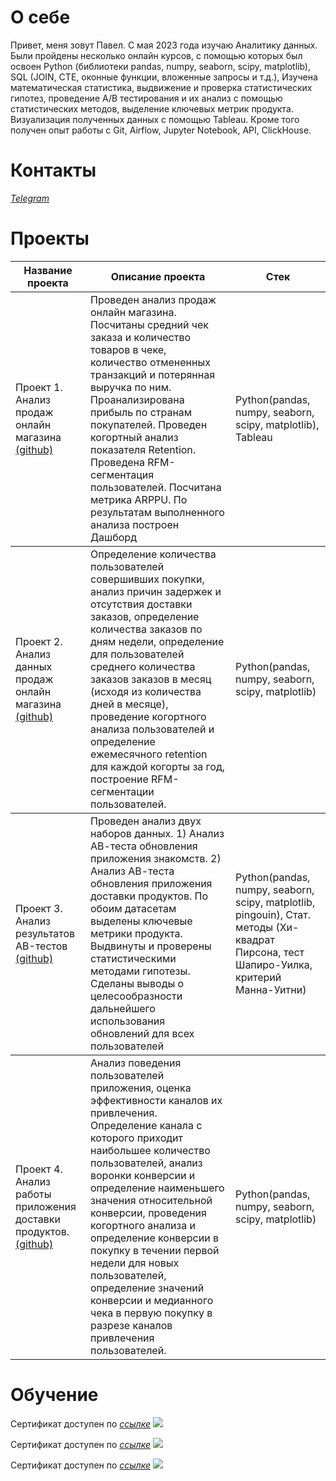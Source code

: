 # О себе
Привет, меня зовут Павел.
С мая 2023 года изучаю Аналитику данных.
Были пройдены несколько онлайн курсов, с помощью которых был освоен Python (библиотеки pandas, numpy, seaborn, scipy, matplotlib),
SQL (JOIN, CTE, оконные функции, вложенные запросы и т.д.), 
Изучена математическая статистика, выдвижение и проверка статистических гипотез, проведение А/В тестирования и их анализ с помощью статистических методов, выделение ключевых метрик продукта. 
Визуализация полученных данных с помощью Tableau. 
Кроме того получен опыт работы с Git, Airflow, Jupyter Notebook, API, ClickHouse.

# Контакты
[*Telegram*](https://t.me/@pavel_art_10)

# Проекты
<table>
    <thead>
        <tr>
            <th>Название проекта</th>
            <th>Описание проекта</th>
            <th>Стек</th>
        </tr>
    </thead>
    <tbody>
       <tr>
            <td rowspan=4 align="left">Проект 1. Анализ продаж онлайн магазина <a href="https://github.com/ArtemovP/E-commerce">(github)</a> </td>
            <td rowspan=2 align="left">Проведен анализ продаж онлайн магазина. Посчитаны средний чек заказа и количество товаров в чеке, количество отмененных транзакций и потерянная выручка по ним. 
            Проанализирована прибыль по странам покупателей. Проведен когортный анализ показателя Retention. Проведена RFM-сегментация пользователей. Посчитана метрика ARPPU. По результатам выполненного анализа 
            построен Дашборд </td>
            <td align="left">Python(pandas, numpy, seaborn, scipy, matplotlib), Tableau </td>
    </tbody>
        <tr>
            <td rowspan=4 align="left">Проект 2. Анализ данных продаж онлайн магазина <a href="https://github.com/ArtemovP/Orders_analytics/tree/main">(github)</a> </td>
            <td rowspan=2 align="left">Определение количества пользователей совершивших покупки, анализ причин задержек и отсутствия доставки заказов, определение количества заказов по дням недели, определение для пользователей среднего количества заказов заказов в месяц (исходя из количества дней в месяце), 
              проведение когортного анализа пользователей и определение ежемесячного retention для каждой когорты за год, построение RFM-сегментации пользователей.</td>
            <td align="left">Python(pandas, numpy, seaborn, scipy, matplotlib)</td>
    </tbody>
   <tr>
            <td rowspan=4 align="left">Проект 3. Анализ результатов AB-тестов <a href="https://github.com/ArtemovP/AB-test">(github)</a> </td>
            <td rowspan=2 align="left">Проведен анализ двух наборов данных. 1) Анализ АВ-теста обновления приложения знакомств. 2) Анализ АВ-теста обновления приложения доставки продуктов. По обоим датасетам выделены
              ключевые метрики продукта. Выдвинуты и проверены статистическими методами гипотезы. Сделаны выводы о целесообразности дальнейшего использования обновлений для всех пользователей </td>
            <td align="left">Python(pandas, numpy, seaborn, scipy, matplotlib, pingouin), Стат. методы (Хи-квадрат Пирсона, тест Шапиро-Уилка, критерий Манна-Уитни)</td>
    </tbody>
   <tr>
            <td rowspan=4 align="left">Проект 4. Анализ работы приложения доставки продуктов. <a href="https://github.com/ArtemovP/Analytics_usage_app">(github)</a> </td>
            <td rowspan=2 align="left">Анализ поведения пользователей приложения, оценка эффективности каналов их привлечения.
Определение канала с которого приходит наибольшее количество пользователей, анализ воронки конверсии и определение наименьшего значения относительной конверсии, проведения когортного анализа и определение конверсии 
              в покупку в течении первой недели для новых пользователей, определение значений конверсии и медианного чека в первую покупку в разрезе каналов привлечения пользователей.</td>
            <td align="left">Python(pandas, numpy, seaborn, scipy, matplotlib)</td>
    </tbody>
</table>


# Обучение 
Сертификат доступен по [*ссылке*](https://stepik.org/cert/1004322)
![](https://drive.google.com/uc?export=view&id=1ca2PNj0RXdFPrTx4uZjxqH5bjJj9oS6Y)

Сертификат доступен по [*ссылке*](https://stepik.org/cert/1608615)
![](https://drive.google.com/uc?export=view&id=1IpQww5eIAxq5iKDGVMHfelE5RLlpf41x)

Сертификат доступен по [*ссылке*](https://stepik.org/cert/2043165)
![](https://drive.google.com/uc?export=view&id=1z3dajPIPxBGehAB65GdKTpxNevpzFytB)
